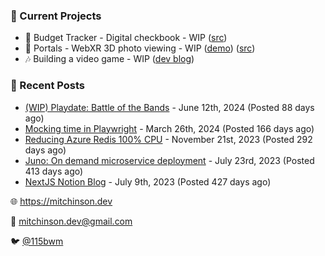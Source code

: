 ### 📌 Current Projects
- 💸 Budget Tracker - Digital checkbook - WIP ([src](https://github.com/bmitchinson/budget-entry))
- 📸 Portals - WebXR 3D photo viewing - WIP ([demo](https://portals.mitchinson.dev/)) ([src](https://github.com/bmitchinson/vr-jpg-viewer-webxr))
- 🎶 Building a video game - WIP ([dev blog](https://blog.mitchinson.dev/playdate-dev-one))

### 📝 Recent Posts

- [(WIP) Playdate: Battle of the Bands](https://blog.mitchinson.dev/playdate-dev-one) - June 12th, 2024 (Posted 88 days ago)
- [Mocking time in Playwright](https://blog.mitchinson.dev/playwright-mock-time) - March 26th, 2024 (Posted 166 days ago)
- [Reducing Azure Redis 100% CPU](https://blog.mitchinson.dev/redis-cpu) - November 21st, 2023 (Posted 292 days ago)
- [Juno: On demand microservice deployment](https://blog.mitchinson.dev/juno) - July 23rd, 2023 (Posted 413 days ago)
- [NextJS Notion Blog](https://blog.mitchinson.dev/blog-2023) - July 9th, 2023 (Posted 427 days ago)

🌐 https://mitchinson.dev

💌 mitchinson.dev@gmail.com

🐦 [@115bwm](https://twitter.com/115bwm)